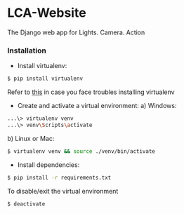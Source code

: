 # LCA-Website

The Django web app for Lights. Camera. Action

### Installation
- Install virtualenv:
```bash
$ pip install virtualenv
```   
Refer to [this](https://virtualenv.pypa.io/en/latest/installation.html) in case you face troubles installing virtualenv

- Create and activate a virtual environment:
a) Windows:
```bash
...\> virtualenv venv
...\> venv\Scripts\activate
```
b) Linux or Mac:
```bash 
$ virtualenv venv && source ./venv/bin/activate
```

- Install dependencies:
```bash 
$ pip install -r requirements.txt
```

To disable/exit the virtual environment
```bash
$ deactivate
``` 
